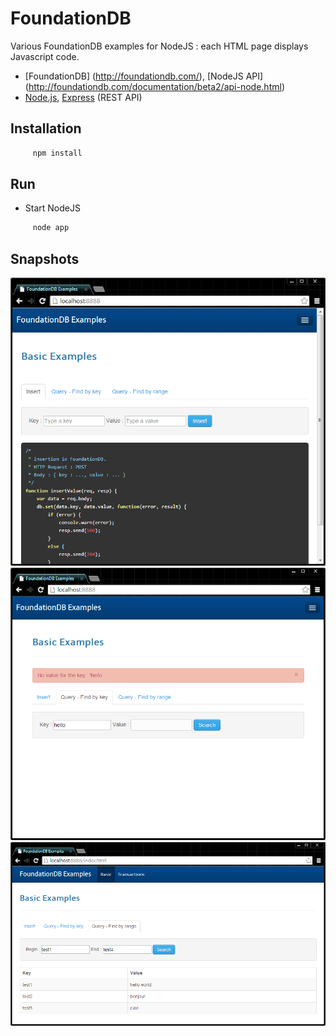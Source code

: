 FoundationDB
============

Various FoundationDB examples for NodeJS : each HTML page displays Javascript code.

* [FoundationDB] (http://foundationdb.com/), [NodeJS API] (http://foundationdb.com/documentation/beta2/api-node.html)
* [Node.js](http://nodejs.org/), [Express](http://expressjs.com/) (REST API)

## Installation

``` bash
     npm install
```

## Run

* Start NodeJS

``` bash
     node app
```

## Snapshots

![Set a value](/docs/insert.png)
![Find by key](/docs/query_by_key.png)
![Find by range](/docs/query_by_range.png)